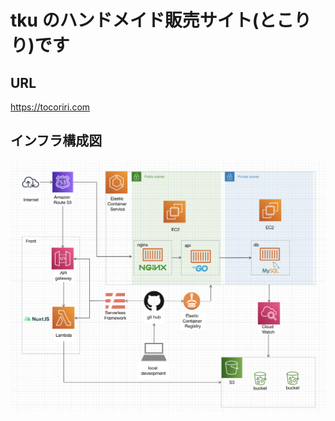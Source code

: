 # tku のハンドメイド販売サイト(とこりり)です

## URL

<https://tocoriri.com>

## インフラ構成図

![インフラ構成図](./infra/infra-diagram.png)
